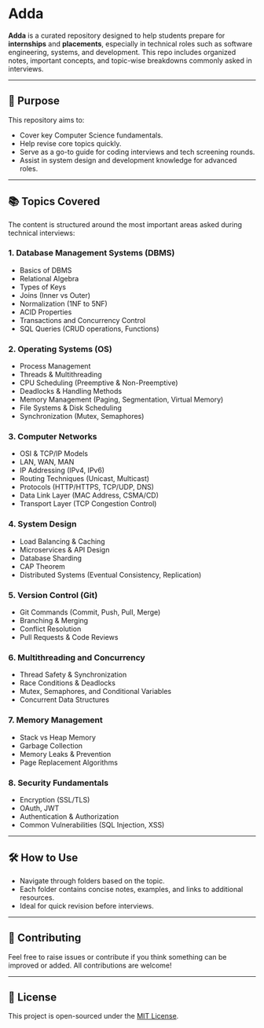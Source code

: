 # Adda

**Adda** is a curated repository designed to help students prepare for **internships** and **placements**, especially in technical roles such as software engineering, systems, and development. This repo includes organized notes, important concepts, and topic-wise breakdowns commonly asked in interviews.

---

## 🚀 Purpose

This repository aims to:

- Cover key Computer Science fundamentals.
- Help revise core topics quickly.
- Serve as a go-to guide for coding interviews and tech screening rounds.
- Assist in system design and development knowledge for advanced roles.

---

## 📚 Topics Covered

The content is structured around the most important areas asked during technical interviews:

### 1. **Database Management Systems (DBMS)**
- Basics of DBMS
- Relational Algebra
- Types of Keys
- Joins (Inner vs Outer)
- Normalization (1NF to 5NF)
- ACID Properties
- Transactions and Concurrency Control
- SQL Queries (CRUD operations, Functions)

### 2. **Operating Systems (OS)**
- Process Management
- Threads & Multithreading
- CPU Scheduling (Preemptive & Non-Preemptive)
- Deadlocks & Handling Methods
- Memory Management (Paging, Segmentation, Virtual Memory)
- File Systems & Disk Scheduling
- Synchronization (Mutex, Semaphores)

### 3. **Computer Networks**
- OSI & TCP/IP Models
- LAN, WAN, MAN
- IP Addressing (IPv4, IPv6)
- Routing Techniques (Unicast, Multicast)
- Protocols (HTTP/HTTPS, TCP/UDP, DNS)
- Data Link Layer (MAC Address, CSMA/CD)
- Transport Layer (TCP Congestion Control)

### 4. **System Design**
- Load Balancing & Caching
- Microservices & API Design
- Database Sharding
- CAP Theorem
- Distributed Systems (Eventual Consistency, Replication)

### 5. **Version Control (Git)**
- Git Commands (Commit, Push, Pull, Merge)
- Branching & Merging
- Conflict Resolution
- Pull Requests & Code Reviews

### 6. **Multithreading and Concurrency**
- Thread Safety & Synchronization
- Race Conditions & Deadlocks
- Mutex, Semaphores, and Conditional Variables
- Concurrent Data Structures

### 7. **Memory Management**
- Stack vs Heap Memory
- Garbage Collection
- Memory Leaks & Prevention
- Page Replacement Algorithms

### 8. **Security Fundamentals**
- Encryption (SSL/TLS)
- OAuth, JWT
- Authentication & Authorization
- Common Vulnerabilities (SQL Injection, XSS)

---

## 🛠️ How to Use

- Navigate through folders based on the topic.
- Each folder contains concise notes, examples, and links to additional resources.
- Ideal for quick revision before interviews.

---

## 🙌 Contributing

Feel free to raise issues or contribute if you think something can be improved or added. All contributions are welcome!

---

## 📌 License

This project is open-sourced under the [MIT License](LICENSE).
